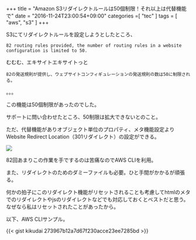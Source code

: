 +++
title = "Amazon S3リダイレクトルールは50個制限！それ以上は代替機能で"
date = "2016-11-24T23:00:54+09:00"
categories =[ "tec" ]
tags = [ "aws", "s3" ]
+++

S3にてリダイレクトルールを設定しようとしたところ、

```
82 routing rules provided, the number of routing rules in a website configuration is limited to 50.
```

むむむ、エキサイトエキサイトっと

```
82の発送規則が提供し、ウェブサイトコンフィギュレーションの発送規則の数は50に制限される。
```

。。。

この機能は50個制限があったのでした。

サポートに問い合わせたところ、50制限は拡大できないとのこと。

ただ、代替機能がありオブジェクト単位のプロパティ、メタ機能設定よりWebsite Redirect Location（301リダイレクト）の設定ができる。

<a class="image-popup-fit-width" href="https://c5.staticflickr.com/6/5521/30588822924_30eb1aab22_b.jpg" title="S3 メタ">
	<img src="https://c5.staticflickr.com/6/5521/30588822924_30eb1aab22_b.jpg">
</a>

82回あまりこの作業を手でするのは苦痛なのでAWS CLIを利用。

また、リダイレクトのためのダミーファイルも必要。ひと手間がかかるが頑張る。

何かの拍子にこのリダイレクト機能がリセットされることも考慮してhtmlのメタでのリダイレクトやjsのリダイレクトなどでも対応しておくとベストだと思う。なぜなら私はリセットされたことがあったから。

以下、AWS CLIサンプル。

{{< gist kikudai 273967b12a7d67f230acce23ee7285bd >}}